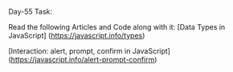 Day-55 Task:

Read the following Articles and Code along with it:
[Data Types in JavaScript]
(https://javascript.info/types)

[Interaction: alert, prompt, confirm in JavaScript]
(https://javascript.info/alert-prompt-confirm)

